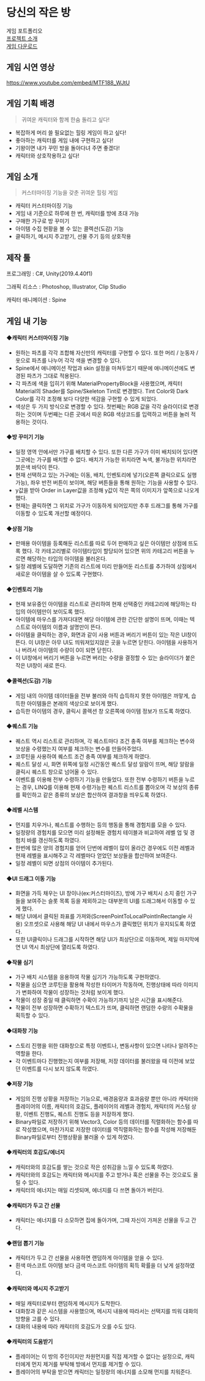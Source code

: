 # 당신의 작은 방
게임 포트폴리오   
[프로젝트 소개](https://ksstudy.tistory.com/1)  
[게임 다운로드](https://drive.google.com/file/d/1hoj9A1QB1jnf0Mzhsv2WbtOnVMmleI0n/view?usp=sharing)

## 게임 시연 영상

https://www.youtube.com/embed/MTF188_WJtU

## 게임 기획 배경

> 귀여운 캐릭터와 함께 한숨 돌리고 싶다!
-   복잡하게 머리 쓸 필요없는 힐링 게임이 하고 싶다!
-   좋아하는 캐릭터를 게임 내에 구현하고 싶다!
-   기왕이면 내가 꾸민 방을 돌아다녀 주면 좋겠다!
-   캐릭터와 상호작용하고 싶다!

## 게임 소개

> 커스터마이징 기능을 갖춘 귀여운 힐링 게임
-   캐릭터 커스터마이징 기능
-   게임 내 기준으로 하루에 한 번, 캐릭터를 방에 초대 가능
-   구매한 가구로 방 꾸미기
-   아이템 수집 현황을 볼 수 있는 콜렉션(도감) 기능
-   클릭하기, 메시지 주고받기, 선물 주기 등의 상호작용

## 제작 툴

프로그래밍 : C#, Unity(2019.4.40f1)

그래픽 리소스 : Photoshop, Illustrator, Clip Studio

캐릭터 애니메이션 : Spine

## 게임 내 기능

#### ◆캐릭터 커스터마이징 기능

-   원하는 파츠를 각각 조합해 자신만의 캐릭터를 구현할 수 있다. 또한 머리 / 눈동자 / 옷으로 파츠를 나누어 각각 색을 변경할 수 있다.
-   Spine에서 애니메이션 작업과 skin 설정을 마쳐두었기 때문에 애니메이션에도 변경된 파츠가 그대로 적용된다.
-   각 파츠에 색을 입히기 위해 MaterialPropertyBlock을 사용했으며, 캐릭터 Material의 Shader를 Spine/Skeleton Tint로 변경했다. Tint Color와 Dark Color를 각각 조정해 보다 다양한 색감을 구현할 수 있게 되었다.
-   색상은 두 가지 방식으로 변경할 수 있다. 첫번째는 RGB 값을 각각 슬라이더로 변경하는 것이며 두번째는 다른 곳에서 따온 RGB 색상코드를 입력하고 버튼을 눌러 적용하는 것이다.

#### ◆방 꾸미기 기능

-   일정 영역 안에서만 가구를 배치할 수 있다. 또한 다른 가구가 이미 배치되어 있다면 그곳에는 가구를 배치할 수 없다. 배치가 가능한 위치라면 녹색, 불가능한 위치라면 붉은색 바닥이 뜬다.
-   현재 선택하고 있는 가구에는 이동, 배치, 인벤토리에 넣기(오른쪽 클릭으로도 실행 가능), 좌우 반전 버튼이 보이며, 해당 버튼들을 통해 원하는 기능을 사용할 수 있다.
-   y값을 받아 Order in Layer값을 조정해 y값이 작은 쪽의 이미지가 앞쪽으로 나오게 했다.
-   현재는 클릭하면 그 위치로 가구가 이동하게 되어있지만 추후 드래그를 통해 가구를 이동할 수 있도록 개선할 예정이다.

#### ◆상점 기능

-   판매용 아이템을 등록해둔 리스트를 따로 두어 판매하고 싶은 아이템만 상점에 뜨도록 했다. 각 카테고리별로 아이템타입이 할당되어 있으면 위의 카테고리 버튼을 누르면 해당하는 타입의 아이템을 불러온다.
-   일정 레벨에 도달하면 기존의 리스트에 미리 만들어둔 리스트를 추가하여 상점에서 새로운 아이템을 살 수 있도록 구현했다.

#### ◆인벤토리 기능

-   현재 보유중인 아이템을 리스트로 관리하여 현재 선택중인 카테고리에 해당하는 타입의 아이템만이 보이도록 했다. 
-   아이템에 마우스를 가져다대면 해당 아이템에 관한 간단한 설명이 뜨며, 이때는 텍스트로 아이템의 이름과 설명만이 뜬다.
-   아이템을 클릭하는 경우, 화면과 같이 사용 버튼과 버리기 버튼이 있는 작은 UI창이 뜬다. 이 UI창은 아무 UI도 띄워져있지않은 곳을 누르면 닫힌다. 아이템을 사용하거나 버려서 아이템의 수량이 0이 되면 닫힌다.
-   이 UI창에서 버리기 버튼을 누르면 버리는 수량을 결정할 수 있는 슬라이더가 붙은 작은 UI창이 새로 뜬다. 

#### ◆콜렉션(도감) 기능

-   게임 내의 아이템 데이터들을 전부 불러와 아직 습득하지 못한 아이템은 까맣게, 습득한 아이템들은 본래의 색상으로 보이게 했다.
-   습득한 아이템의 경우, 클릭시 콜렉션 창 오른쪽에 아이템 정보가 뜨도록 하였다.

#### ◆퀘스트 기능

-   퀘스트 역시 리스트로 관리하며, 각 퀘스트마다 조건 충족 여부를 체크하는 변수와 보상을 수령했는지 여부를 체크하는 변수를 만들어주었다.
-   코루틴을 사용하여 퀘스트 조건 충족 여부를 체크하게 하였다.
-   퀘스트 달성 시, 화면 위쪽에 일정 시간동안 퀘스트 달성 알람이 뜨며, 해당 알람을 클릭시 퀘스트 창으로 넘어올 수 있다.
-   이벤트를 이용해 전부 수령하기 기능을 만들었다. 또한 전부 수령하기 버튼을 누르는 경우, LINQ를 이용해 현재 수령가능한 퀘스트 리스트를 뽑아오며 각 보상의 종류를 확인하고 같은 종류의 보상은 합산하여 결과창을 띄우도록 하였다.

#### ◆레벨 시스템

-   먼지를 치우거나, 퀘스트를 수행하는 등의 행동을 통해 경험치를 모을 수 있다.
-   일정량의 경험치를 모으면 미리 설정해둔 경험치 테이블과 비교하여 레벨 업 및 경험치 바를 갱신하도록 하였다.
-   한번에 많은 양의 경험치를 얻어 단번에 레벨이 많이 올라간 경우에도 이전 레벨과 현재 레벨을 표시해주고 각 레벨마다 얻었던 보상들을 합산하여 보여준다.
-   일정 레벨이 되면 상점의 아이템이 추가된다.

#### ◆UI 드래그 이동 기능

-   화면을 가득 채우는 UI 창이나(ex:커스터마이즈), 방에 가구 배치시 소지 중인 가구들을 보여주는 슬롯 목록 등을 제외하고는 대부분의 UI를 드래그해서 이동할 수 있게 했다.
-   해당 UI에서 클릭된 좌표를 가져와(ScreenPointToLocalPointInRectangle 사용) 오프셋으로 사용해 해당 UI 내에서 마우스가 클릭했던 위치가 유지되도록 하였다.
-   또한 UI클릭이나 드래그를 시작하면 해당 UI가 최상단으로 이동하며, 제일 마지막에 연 UI 역시 최상단에 열리도록 하였다.

#### ◆작물 심기

-   가구 배치 시스템을 응용하여 작물 심기가 가능하도록 구현하였다.
-   작물을 심으면 코루틴을 활용해 작성한 타이머가 작동하며, 진행상태에 따라 이미지가 변화하여 작물이 성장하는 것처럼 보이게 했다.
-   작물이 성장 중일 때 클릭하면 수확이 가능하기까지 남은 시간을 표시해준다.
-   작물이 전부 성장하면 수확하기 텍스트가 뜨며, 클릭하면 랜덤한 수량의 수확물을 획득할 수 있다.

#### ◆대화창 기능

-   스토리 진행을 위한 대화창으로 특정 이벤트나, 변동사항이 있으면 나타나 알려주는 역할을 한다.
-   각 이벤트마다 진행했는지 여부를 저장해, 저장 데이터를 불러왔을 때 이전에 보았던 이벤트를 다시 보지 않도록 하였다.

#### ◆저장 기능

-   게임의 진행 상황을 저장하는 기능으로, 배경음량과 효과음량 뿐만 아니라 캐릭터와 플레이어의 이름, 캐릭터의 호감도, 플레이어의 레벨과 경험치, 캐릭터의 커스텀 상황, 이벤트 진행도, 퀘스트 진행도 등을 저장하게 했다.
-   Binary파일로 저장하기 위해 Vector3, Color 등의 데이터를 직렬화하는 함수를 따로 작성했으며, 마찬가지로 저장한 데이터를 역직렬화하는 함수를 작성해 저장해둔 Binary파일로부터 진행상황을 불러올 수 있게 하였다.

#### ◆캐릭터의 호감도/에너지

-   캐릭터와의 호감도를 쌓는 것으로 작은 성취감을 느낄 수 있도록 하였다.
-   캐릭터와의 호감도는 캐릭터와 메시지를 주고 받거나 혹은 선물을 주는 것으로도 올릴 수 있다.
-   캐릭터의 에너지는 매일 리셋되며, 에너지를 다 쓰면 돌아가 버린다.

#### ◆캐릭터가 두고 간 선물

-   캐릭터는 에너지를 다 소모하면 집에 돌아가며, 그때 자신이 가져온 선물을 두고 간다. 

#### ◆랜덤 뽑기 기능

-   캐릭터가 두고 간 선물을 사용하면 랜덤하게 아이템을 얻을 수 있다.
-   흰색 마스코트 아이템 보다 금색 마스코트 아이템의 획득 확률을 더 낮게 설정하였다.

#### ◆캐릭터와 메시지 주고받기

-   매일 캐릭터로부터 랜덤하게 메시지가 도착한다.
-   대화창과 같은 시스템을 사용했으며, 메시지 내용에 따라서는 선택지를 띄워 대화의 방향을 고를 수 있다.
-   대화의 내용에 따라 캐릭터의 호감도가 오를 수도 있다.

#### ◆캐릭터의 도움받기

-   플레이어는 이 방의 주인이지만 차원먼지를 직접 제거할 수 없다는 설정으로, 캐릭터에게 먼지 제거를 부탁해 방에서 먼지를 제거할 수 있다.
-   플레이어의 부탁을 받으면 캐릭터는 일정량의 에너지를 소모해 먼지를 치워준다.
